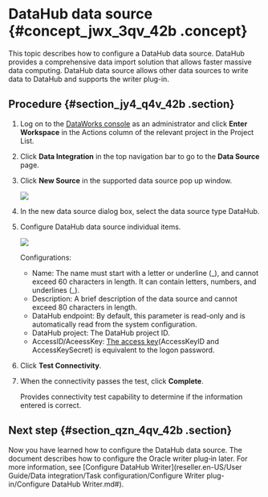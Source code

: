 # DataHub data source {#concept_jwx_3qv_42b .concept}

This topic describes how to configure a DataHub data source. DataHub provides a comprehensive data import solution that allows faster massive data computing. DataHub data source allows other data sources to write data to DataHub and supports the writer plug-in.

## Procedure {#section_jy4_q4v_42b .section}

1.  Log on to the [DataWorks console](https://partners-intl.aliyun.com) as an administrator and click **Enter Workspace** in the Actions column of the relevant project in the Project List.
2.  Click **Data Integration** in the top navigation bar to go to the **Data Source** page.
3.  Click **New Source** in the supported data source pop up window.

    ![](http://static-aliyun-doc.oss-cn-hangzhou.aliyuncs.com/assets/img/16198/15483994307526_en-US.png)

4.  In the new data source dialog box, select the data source type DataHub.
5.  Configure DataHub data source individual items.

    ![](http://static-aliyun-doc.oss-cn-hangzhou.aliyuncs.com/assets/img/16198/15483994307527_en-US.png)

    Configurations:

    -   Name: The name must start with a letter or underline \(\_\), and cannot exceed 60 characters in length. It can contain letters, numbers, and underlines \(\_\).
    -   Description: A brief description of the data source and cannot exceed 80 characters in length.
    -   DataHub endpoint: By default, this parameter is read-only and is automatically read from the system configuration.
    -   DataHub project: The DataHub project ID.
    -   AccessID/AceessKey: [The access key](https://www.alibabacloud.com/help/doc-detail/53045.htm)\(AccessKeyID and AccessKeySecret\) is equivalent to the logon password.
6.  Click **Test Connectivity**.
7.  When the connectivity passes the test, click **Complete**.

    Provides connectivity test capability to determine if the information entered is correct.


## Next step {#section_qzn_4qv_42b .section}

Now you have learned how to configure the DataHub data source. The document describes how to configure the Oracle writer plug‑in later. For more information, see [Configure DataHub Writer](reseller.en-US/User Guide/Data integration/Task configuration/Configure Writer plug-in/Configure DataHub Writer.md#).

